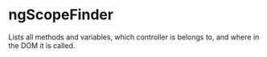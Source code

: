 # ngScopeFinder
Lists all methods and variables, which controller is belongs to, and where in the DOM it is called.
